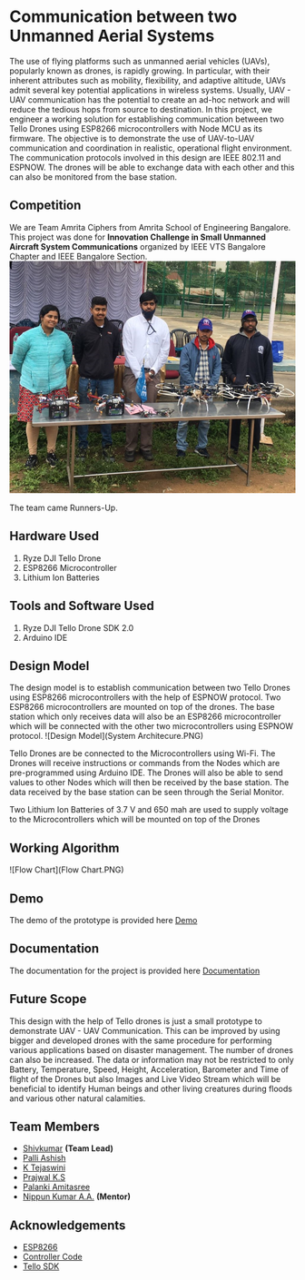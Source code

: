 
# Communication between two Unmanned Aerial Systems

The use of flying platforms such as unmanned aerial vehicles (UAVs), popularly known as drones, is rapidly growing. In particular, with their inherent attributes such as mobility, flexibility, and adaptive altitude, UAVs admit several key potential applications in wireless systems. Usually, UAV - UAV communication has the potential to create an ad-hoc network and will reduce the tedious hops from source to destination. In this project, we engineer a working solution for establishing communication between two Tello Drones using ESP8266 microcontrollers with Node MCU as its firmware. The objective is to demonstrate the use of UAV-to-UAV communication and coordination in realistic, operational flight environment. The communication protocols involved in this design are IEEE 802.11 and ESPNOW. The drones will be able to exchange data with each other and this can also be monitored from the base station.

## Competition

We are Team Amrita Ciphers from Amrita School of Engineering Bangalore. This project was done for **Innovation Challenge in Small Unmanned Aircraft System Communications** organized by IEEE VTS Bangalore Chapter and IEEE Bangalore Section.
![Competition](Competition.JPG)

The team came Runners-Up.
## Hardware Used
1) Ryze DJI Tello Drone
2) ESP8266 Microcontroller
3) Lithium Ion Batteries
## Tools and Software Used
1) Ryze DJI Tello Drone SDK 2.0
2) Arduino IDE
## Design Model
The design model is to establish communication between two Tello Drones using ESP8266 microcontrollers with the help of ESPNOW protocol. Two ESP8266 microcontrollers are mounted on top of the drones. The base station which only receives data will also be an ESP8266 microcontroller which will be connected with the other two microcontrollers using ESPNOW protocol.
![Design Model](System Architecure.PNG)

Tello Drones are be connected to the Microcontrollers using Wi-Fi. The Drones will receive instructions or commands from the Nodes which are pre-programmed using Arduino IDE. The Drones will also be able to send values to other Nodes which will then be received by the base station. The data received by the base station can be seen through the Serial Monitor.

Two Lithium Ion Batteries of 3.7 V and 650 mah are used to supply voltage to the Microcontrollers which will be mounted on top of the Drones
## Working Algorithm
![Flow Chart](Flow Chart.PNG)
## Demo

The demo of the prototype is provided here [Demo](https://youtu.be/6-_PHmgnRRg)


## Documentation

The documentation for the project is provided here
[Documentation](https://github.com/Shivkumar25/Communication-between-two-Unmanned-Aerial-Systems/blob/main/Amrita%20Ciphers%20Project%20Documentation.pdf)


## Future Scope
This design with the help of Tello drones is just a small prototype to demonstrate UAV - UAV Communication. This can be improved by using bigger and developed drones with the same procedure for performing various applications based on disaster management. The number of drones can also be increased. The data or information may not be restricted to only Battery, Temperature, Speed, Height, Acceleration, Barometer and Time of flight of the Drones but also Images and Live Video Stream which will be beneficial to identify Human beings and other living creatures during floods and various other natural calamities.
## Team Members

- [Shivkumar](https://www.linkedin.com/in/shivkumar-sankar/) **(Team Lead)**
- [Palli Ashish](https://www.linkedin.com/in/palli-ashish-545b07120/)
- [K Tejaswini](https://www.linkedin.com/in/tejaswinikurre/)
- [Prajwal K.S](https://www.linkedin.com/in/prajwal-k-s-229a13156/)
- [Palanki Amitasree](https://www.linkedin.com/in/palanki-amitasree-893a55176/)
- [Nippun Kumar A.A.](https://www.nippunkumaar.in/home) **(Mentor)**



## Acknowledgements

 - [ESP8266](https://randomnerdtutorials.com/projects-esp8266/)
 - [Controller Code](https://github.com/SweiLz/NodeMCU-TelloDrone)
 - [Tello SDK](https://dl-cdn.ryzerobotics.com/downloads/Tello/Tello%20SDK%202.0%20User%20Guide.pdf)

